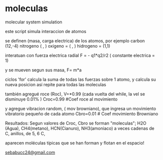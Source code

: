 # moleculas
molecular system simulation 

este script simula interaccion de atomos 

se definen (masa, carga electrica) de los atomos, 
por ejemplo 
carbon (12,-4)
nitrogeno  (  , ) 
oxigeno =  ( , ) 
hidrogeno = (1,1)

interatuan con fuerza electrica radial 
F = - q1*q2/r2   ( constante electrica = 1) 

y se mueven segun sus masa, F= m*a 

ciclos 'for' calcula la suma de todas las fuerzas sobre 1 atomo, y calcula su nueva posicion 
así repite para todas las moleculas

también agregué roce (Roc), V=*0.99 (cada vuelta del while, la vel se disminuye 0.01% )
Croc=0.99  #Coef roce al movimiento

y agregue vibracion random, 
( mov browniano), que ingresa un movimiento vibratorio pequeño de cada atomo
Cbro=0.01   # Coef movimiento Browniano

Resultados: 
Segun valores de Croc, Cbro 
se forman "moleculas"; 
H2O (Agua), CH4(metano), HCN(Cianuro), NH3(amoniaco)
a veces cadenas de C, anillos, de 5, 6 C, 




aparecen moléculas típicas que se han forman y flotan en el espacio!

sebabucc24@gmail.com









